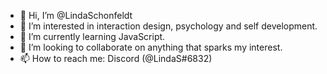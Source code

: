 - 👋 Hi, I’m @LindaSchonfeldt
- 👀 I’m interested in interaction design, psychology and self development. 
- 🌱 I’m currently learning JavaScript.
- 💞️ I’m looking to collaborate on anything that sparks my interest. 
- 📫 How to reach me: Discord (@LindaS#6832)

<!---
aetrocity/aetrocity is a ✨ special ✨ repository because its `README.md` (this file) appears on your GitHub profile.
You can click the Preview link to take a look at your changes.
--->

